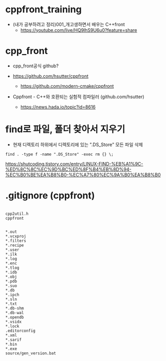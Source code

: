 # cppfront_training
- (내가 공부하려고 정리)001_개고생하면서 배우는 C++front
  - https://youtube.com/live/HQ9lhS9U6u0?feature=share

# cpp_front

- cpp_front공식 github?
- https://github.com/hsutter/cppfront
  - https://github.com/modern-cmake/cppfront

- Cppfront - C++와 호환되는 실험적 컴파일러 (github.com/hsutter)
  - https://news.hada.io/topic?id=8616

# find로 파일, 폴더 찾아서 지우기

- 현재 디렉토리 하위에서 디렉토리에 있는 ".DS_Store" 모든 파일 삭제

```
find . -type f -name ".DS_Store" -exec rm {} \;
```

https://shutcoding.tistory.com/entry/LINUX-FIND-%EB%A1%9C-%ED%8C%8C%EC%9D%BC%ED%8F%B4%EB%8D%94-%EC%B0%BE%EA%B8%B0-%EC%A7%80%EC%9A%B0%EA%B8%B0


# .gitignore (cppfront)

```

cpp2util.h
cppfront


*.out
*.vcxproj
*.filters
*.recipe
*.user
*.ilk
*.log
*.enc
*.tlog
*.idb
*.obj
*.pdb
*.suo
*.db
*.ipch
*.sln
*.txt
*.db-shm
*.db-wal
*.opendb
*.vsidx
*.lock
.editorconfig
*.xml
*.sarif
*.bin
*.exe
source/gen_version.bat

```
